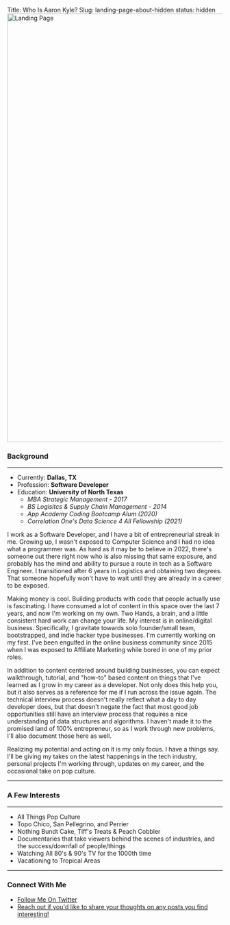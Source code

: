 Title: Who Is Aaron Kyle?
Slug: landing-page-about-hidden
status: hidden
<img src="/images/hands_up.jpg" alt="Landing Page" width="1000"/>

### Background
***
- Currently: **Dallas, TX**
- Profession: **Software Developer**
- Education: **University of North Texas**
    * _MBA Strategic Management - 2017_
    * _BS Logisitcs & Supply Chain Management - 2014_
    * _App Academy Coding Bootcamp Alum (2020)_
    * _Correlation One's Data Science 4 All Fellowship (2021)_

I work as a Software Developer, and I have a bit of entrepreneurial streak in me. Growing up, I wasn't exposed to Computer Science and I had no idea what a programmer was. As hard as it may be to believe in 2022, there's someone out there right now who is also missing that same exposure, and probably has the mind and ability to pursue a route in tech as a Software Engineer. I transitioned after 6 years in Logistics and obtaining two degrees. That someone hopefully won't have to wait until they are already in a career to be exposed.

Making money is cool. Building products with code that people actually use is fascinating. I have consumed a lot of content in this space over the last 7 years, and now I'm working on my own. Two Hands, a brain, and a little consistent hard work can change your life. My interest is in online/digital business. Specifically, I gravitate towards solo founder/small team, bootstrapped, and indie hacker type businesses. I'm currently working on my first. I've been engulfed in the online business community since 2015 when I was exposed to Affiliate Marketing while bored in one of my prior roles.

In addition to content centered around building businesses, you can expect walkthrough, tutorial, and "how-to" based content on things that I've learned as I grow in my career as a developer. Not only does this help you, but it also serves as a reference for me if I run across the issue again. The technical interview process doesn't really reflect what a day to day developer does, but that doesn't negate the fact that most good job opportunities still have an interview process that requires a nice understanding of data structures and algorithms. I haven't made it to the promised land of 100% entrepreneur, so as I work through new problems, I'll also document those here as well.

Realizing my potential and acting on it is my only focus. I have a things say. I'll be giving my takes on the latest happenings in the tech industry, personal projects I'm working through, updates on my career, and the occasional take on pop culture.
***
### A Few Interests
* * *
- All Things Pop Culture
- Topo Chico, San Pellegrino, and Perrier
- Nothing Bundt Cake, Tiff's Treats & Peach Cobbler
- Documentaries that take viewers behind the scenes of industries, and the success/downfall of people/things
- Watching All 80's & 90's TV for the 1000th time
- Vacationing to Tropical Areas
***
### Connect With Me
- [Follow Me On Twitter](http://www.twitter.com/_kyleaaron)
- [Reach out if you'd like to share your thoughts on any posts you find interesting!](mailto:aaronkcarpenter@gmail.com)
